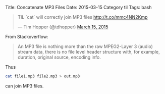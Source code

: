 Title: Concatenate MP3 Files
Date: 2015-03-15
Category til
Tags: bash

<blockquote class="twitter-tweet" data-lang="en"><p lang="en" dir="ltr">TIL `cat` will correctly join MP3 files <a href="http://t.co/mmc4NN2Kmp">http://t.co/mmc4NN2Kmp</a></p>&mdash; Tim Hopper (@tdhopper) <a href="https://twitter.com/tdhopper/status/577149891077619713">March 15, 2015</a></blockquote>
<script async src="//platform.twitter.com/widgets.js" charset="utf-8"></script>

From Stackoverflow:

> An MP3 file is nothing more than the raw MPEG2-Layer 3 (audio) stream data, there is no file level header structure with, for example, duration, original source, encoding info.

Thus

```bash
cat file1.mp3 file2.mp3 > out.mp3
```

can join MP3 files.